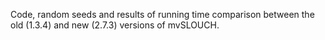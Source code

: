 Code, random seeds and results of running time comparison between the old (1.3.4) and new (2.7.3) versions of mvSLOUCH.
